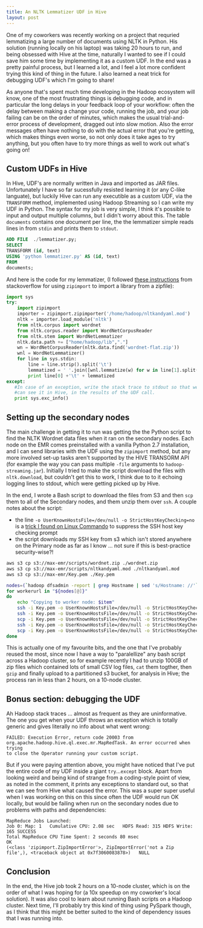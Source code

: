 ```yaml
---
title: An NLTK Lemmatizer UDF in Hive
layout: post
---
```


One of my coworkers was recently working on a project that requried lemmatizing a large number of documents using NLTK in Python. His solution (running locally on his laptop) was taking 20 hours to run, and being obsessed with Hive at the time, naturally I wanted to see if I could save him some time by implementing it as a custom UDF. In the end was a pretty painful process, but I learned a lot, and I feel a lot more confident trying this kind of thing in the future. I also learned a neat trick for debugging UDF's which I'm going to share!

As anyone that's spent much time developing in the Hadoop ecosystem will know, one of the most frustrating things is debugging code, and in particular the long delays in your feedback loop of your workflow: often the delay between making a change your code, running the job, and your job failing can be on the order of minutes, which makes the usual trial-and-error process of development, dragged out into slow motion. Also  the error messages often have nothing to do with the actual error that you're getting, which makes things even worse, so not only does it take ages to try anything, but you often have to try more things as well to work out what's going on!

Custom UDFs in Hive
-------------------
In Hive, UDF's are normally written in Java and imported as JAR files. Unfortunately I have so far sucessfully resisted learning it (or any C-like languate), but luckily Hive can run any executible as a custom UDF, via the `TRANSFORM` method, implemented using Hadoop Streaming so I can write my UDF in Python. The syntax for my job is very simple, I think it's possible to input and output multiple columns, but I didn't worry about this. The table `documents` contains one document per line, the the lemmatizer simple reads lines in from `stdin` and prints them to `stdout`.

```SQL
ADD FILE  ./lemmatizer.py;
SELECT
TRANSFORM (id, text)
USING 'python lemmatizer.py' AS (id, text)
FROM
documents;
```
And here is the code for my lemmatizer, (I followed [these instructions][1] from stackoverflow for using `zipimport` to import a library from a zipfile):

```python
import sys
try:
    import zipimport
    importer = zipimport.zipimporter('/home/hadoop/nltkandyaml.mod')
    nltk = importer.load_module('nltk')
    from nltk.corpus import wordnet
    from nltk.corpus.reader import WordNetCorpusReader
    from nltk.stem import WordNetLemmatizer
    nltk.data.path += ["home/hadoop/lib","."]
    wn = WordNetCorpusReader(nltk.data.find('wordnet-flat.zip'))
    wnl = WordNetLemmatizer()
    for line in sys.stdin:
        line = line.strip().split('\t')
        lemmatized = ' '.join([wnl.lemmatize(w) for w in line[1].split(' ')])
        print line[0] +'\t' + lemmatized
except:
   #In case of an exception, write the stack trace to stdout so that we
   #can see it in Hive, in the results of the UDF call.
   print sys.exc_info()
```
Setting up the secondary nodes
----------------------------

The main challenge in getting it to run was getting the the Python script to find the NLTK Wordnet data files when it ran on the secondary nodes.  Each node on the EMR comes preinstalled with a vanilla Python 2.7 installation, and I can send libraries with the UDF using the `zipimport` method, but any more involved set-up tasks aren't supported by the HIVE TRANSORM API (for example the way you can pass multiple `-file` arguments to `hadoop-streaming.jar`). Initially I tried to make the script download the files with `nltk.download`, but couldn't get this to work, I think due to to it echoing logging lines to stdout, which were getting picked up by Hive.

In the end, I wrote a Bash script to download the files from S3 and then `scp` them to all of the Secondary nodes, and them unzip them over `ssh`. A couple notes about the script:
 - the line `-o UserKnownHostsFile=/dev/null -o StrictHostKeyChecking=no` is a [trick I found on Linux Commando][2] to suppress the SSH host key checking prompt
 - the script downloads my SSH key from s3 which isn't stored anywhere on the Primary node as far as I know ... not sure if this is best-practice security-wise?!

```bash
aws s3 cp s3://max-emr/scripts/wordnet.zip ./wordnet.zip
aws s3 cp s3://max-emr/scripts/nltkandyaml.mod ./nltkandyaml.mod
aws s3 cp s3://max-emr/Key.pem ./Key.pem

nodes=(`hadoop dfsadmin -report | grep Hostname | sed 's/Hostname: //'`)
for workerurl in "${nodes[@]}"
do
    echo "Copying to worker node: $item"
    ssh -i Key.pem -o UserKnownHostsFile=/dev/null -o StrictHostKeyChecking=no $workerurl "mkdir /home/hadoop/lib/corpora"
    ssh -i Key.pem -o UserKnownHostsFile=/dev/null -o StrictHostKeyChecking=no $workerurl "mkdir /home/hadoop/lib/corpora/wordnet/"
    scp -i Key.pem -o UserKnownHostsFile=/dev/null -o StrictHostKeyChecking=no /home/hadoop/wordnet.zip $workerurl:/home/hadoop/lib/corpora/wordnet/wordnet.zip
    ssh -i Key.pem -o UserKnownHostsFile=/dev/null -o StrictHostKeyChecking=no $workerurl "cd /home/hadoop/lib/corpora/wordnet/ && unzip wordnetflat.zip"
    scp -i Key.pem -o UserKnownHostsFile=/dev/null -o StrictHostKeyChecking=no /home/hadoop/nltkandyaml.mod  $workerurl:/home/hadoop/nltkandyaml.mod
done
```

This is actually one of my favourite bits, and the one that I've probably reused the most, since now I have a way to "paralellize" any bash script across a Hadoop cluster, so for example recently I had to unzip 100GB of zip files which contained lots of small CSV log files, `cat` them togther, then `gzip` and finally upload to a partitioned s3 bucket, for analysis in Hive; the process ran in less than 2 hours, on a 10-node cluster.

Bonus section: debugging the UDF
--------------------------------
Ah Hadoop stack traces ... almost as frequent as they are uninformative. The one you get when your UDF throws an exception which is totally generic and gives literally no info about what went wrong:

    FAILED: Execution Error, return code 20003 from
    org.apache.hadoop.hive.ql.exec.mr.MapRedTask. An error occurred when trying
    to close the Operator running your custom script.

But if you were paying attention above, you might have noticed that I've put the entire code of my UDF inside a giant `try`...`except` block. Apart from looking weird and being kind of strange from a coding-style point of view, as noted in the comment, it prints any exceptions to standard out, so that we can see from Hive what caused the error. This was a super super useful when I was working on this on this since often the UDF would run OK locally, but would be failing when run on the secondary nodes due to problems with paths and dependencies:

    MapReduce Jobs Launched:
    Job 0: Map: 1   Cumulative CPU: 2.08 sec   HDFS Read: 315 HDFS Write: 165 SUCCESS
    Total MapReduce CPU Time Spent: 2 seconds 80 msec
    OK
    (<class 'zipimport.ZipImportError'>, ZipImportError('not a Zip file',), <traceback object at 0x7f3060083878>)   NULL


Conclusion
---------
In the end, the Hive job took 2 hours on a 10-node cluster, which is on the order of what I was hoping for (a 10x speedup on my coworker's local solution). It was also cool to learn about running Bash scripts on a Hadoop cluster. Next time, I'll probably try this kind of thing using PySpark though, as I think that this might be better suited to the kind of dependency issues that I was running into.


   [1]: http://stackoverflow.com/questions/6811549/how-can-i-include-a-python-package-with-hadoop-streaming-job

   [2]:   http://linuxcommando.blogspot.com.au/2008/10/how-to-disable-ssh-host-key-checking.html
